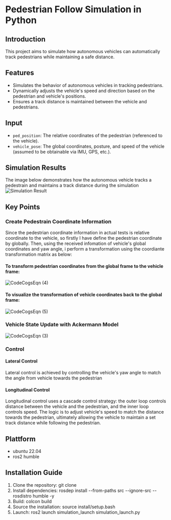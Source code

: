 # Pedestrian Follow Simulation in Python

## Introduction
This project aims to simulate how autonomous vehicles can automatically track pedestrians while maintaining a safe distance.

## Features
- Simulates the behavior of autonomous vehicles in tracking pedestrians.
- Dynamically adjusts the vehicle's speed and direction based on the pedestrian and vehicle's positions.
- Ensures a track distance is maintained between the vehicle and pedestrians.

## Input
- `ped_position`: The relative coordinates of the pedestrian (referenced to the vehicle).
- `vehicle_pose`: The global coordinates, posture, and speed of the vehicle (assumed to be obtainable via IMU, GPS, etc.).

## Simulation Results
The image below demonstrates how the autonomous vehicle tracks a pedestrain and maintains a track distance during the simulation
![Simulation Result](https://github.com/JinTTTT/ped_follow_simulation_python/assets/124395755/a438e45c-ad5b-445b-b541-f3851ecf7404)

## Key Points
### Create Pedestrain Coordinate Information
Since the pedestrian coordinate information in actual tests is relative coordinate to the vehicle, so firstly I have define the pedestrian coordinate by globally. Then, using the received infomation of vehicle's global coordinates and yaw angle, i perform a transformation using the coordiante transformation matrix as below:  


#### To transform pedestrian coordinates from the global frame to the vehicle frame:  
![CodeCogsEqn (4)](https://github.com/JinTTTT/ped_follow_simulation_python/assets/124395755/dd5c346c-5fca-46cb-b4d7-9632f97ec0ab)

#### To visualize the transformation of vehicle coordinates back to the global frame:  
![CodeCogsEqn (5)](https://github.com/JinTTTT/ped_follow_simulation_python/assets/124395755/84b63f3f-0e65-40ef-a512-903fd70e7b37)


### Vehicle State Update with Ackermann Model
![CodeCogsEqn (3)](https://github.com/JinTTTT/ped_follow_simulation_python/assets/124395755/6eb9a40d-1b61-486f-b073-b36864a5f260)


### Control
#### Lateral Control
Lateral control is achieved by controlling the vehicle's yaw angle to match the angle from vehicle towards the pedestrian

#### Longitudinal Control
Longitudinal control uses a cascade control strategy: the outer loop controls distance between the vehicle and the pedestrian, and the inner loop controls speed. The logic is to adjust vehicle's speed to match the distance towards the pedestrian, ultimately allowing the vehicle to maintain a set track distance while following the pedestrian.

## Plattform
- ubuntu 22.04
- ros2 humble

## Installation Guide
1. Clone the repository: git clone
2. Install dependencies: rosdep install --from-paths src --ignore-src --rosdistro humble -y
3. Build: colcon build
4. Source the installation: source install/setup.bash
5. Launch: ros2 launch simulation_launch simulation_launch.py



